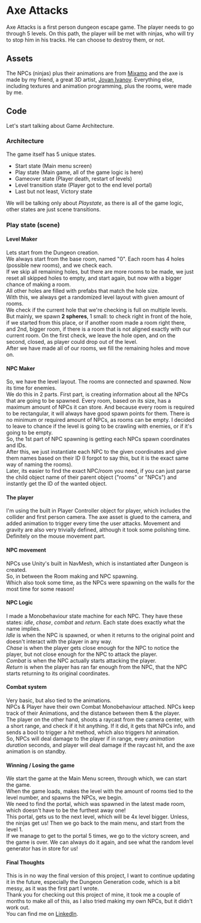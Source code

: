 # Axe Attacks
Axe Attacks is a first person dungeon escape game.
The player needs to go through 5 levels. On this path, the player will be met with ninjas, who will try to stop him in his tracks. He can choose to destroy them, or not.
## Assets
The NPCs (ninjas) plus their animations are from [Mixamo](mixamo.com) and the axe is made by my friend, a great 3D artist, [Jovan Ivanov](https://www.linkedin.com/in/jovan-ivanov-077568181/). Everything else, including textures and animation programming, plus the rooms, were made by me.
## Code
Let's start talking about Game Architecture.
### Architecture
The game itself has 5 unique states.
- Start state (Main menu screen)
- Play state (Main game, all of the game logic is here)
- Gameover state (Player death, restart of levels)
- Level transition state (Player got to the end level portal)
- Last but not least, Victory state

We will be talking only about _Playstate_, as there is all of the game logic, other states are just scene transitions.
### Play state (scene)
#### Level Maker
Lets start from the Dungeon creation.\
We always start from the base room, named "0".
Each room has 4 holes (possible new rooms), and we check each.\
If we skip all remaining holes, but there are more rooms to be made, we just reset all skipped holes to empty, and start again, but now with a bigger chance of making a room.\
All other holes are filled with prefabs that match the hole size.\
With this, we always get a randomized level layout with given amount of rooms.\
We check if the current hole that we're checking is full on multiple levels. But mainly, we spawn **2 spheres**, 1 small: to check right in front of the hole, if we started from this place, or if another room made a room right there, and 2nd, bigger room, if there is a room that is not aligned exactly with our current room. On the first check, we leave the hole open, and on the second, closed, as player could drop out of the level.\
After we have made all of our rooms, we fill the remaining holes and move on.
#### NPC Maker
So, we have the level layout. The rooms are connected and spawned. Now its time for enemies.\
We do this in 2 parts. First part, is creating information about all the NPCs that are going to be spawned. Every room, based on its size, has a maximum amount of NPCs it can store. And because every room is required to be rectangular, it will always have good spawn points for them. There is no minimum or required amount of NPCs, as rooms can be empty. I decided to leave to chance if the level is going to be crawling with enemies, or if it's going to be empty.\
So, the 1st part of NPC spawning is getting each NPCs spawn coordinates and IDs.\
After this, we just instantiate each NPC to the given coordinates and give them names based on their ID (I forgot to say this, but it is the exact same way of naming the rooms).\
Later, its easier to find the exact NPC/room you need, if you can just parse the child object name of their parent object ("rooms" or "NPCs") and instantly get the ID of the wanted object.
#### The player
I'm using the built in Player Controller object for player, which includes the collider and first person camera. The axe asset is glued to the camera, and added animation to trigger every time the user attacks. Movement and gravity are also very trivially defined, although it took some polishing time. Definitely on the mouse movement part.
#### NPC movement
NPCs use Unity's built in NavMesh, which is instantiated after Dungeon is created.\
So, in between the Room making and NPC spawning.\
Which also took some time, as the NPCs were spawning on the walls for the most time for some reason!
#### NPC Logic
I made a Monobehaviour state machine for each NPC. They have these states: _idle_, _chase_, _combat_ and _return_.
Each state does exactly what the name implies.\
_Idle_ is when the NPC is spawned, or when it returns to the original point and doesn't interact with the player in any way.\
_Chase_ is when the player gets close enough for the NPC to notice the player, but not close enough for the NPC to attack the player.\
_Combat_ is when the NPC actually starts attacking the player.\
_Return_ is when the player has ran far enough from the NPC, that the NPC starts returning to its original coordinates.
#### Combat system
Very basic, but also tied to the animations. \
NPCs & Player have their own Combat Monobehaviour attached. NPCs keep track of their Animations, and the distance between them & the player. \
The player on the other hand, shoots a raycast from the camera center, with a short range, and check if it hit anything. If it did, it gets that NPCs info, and sends a bool to trigger a _hit_ method, which also triggers _hit_ animation. \
So, NPCs will deal damage to the player if in range, every _animation duration_ seconds, and player will deal damage if the raycast hit, and the axe animation is on standby.
#### Winning / Losing the game
We start the game at the Main Menu screen, through which, we can start the game. \
When the game loads, makes the level with the amount of rooms tied to the level number, and spawns the NPCs, we begin. \
We need to find the portal, which was spawned in the latest made room, which doesn't have to be the furthest away one! \
This portal, gets us to the next level, which will be 4x level bigger. Unless, the ninjas get us! Then we go back to the main menu, and start from the level 1. \
If we manage to get to the portal 5 times, we go to the victory screen, and the game is over. We can always do it again, and see what the random level generator has in store for us!
#### Final Thoughts
This is in no way the final version of this project, I want to continue updating it in the future, especially the Dungeon Generation code, which is a bit messy, as it was the first part I wrote. \
Thank you for checking out this project of mine, it took me a couple of months to make all of this, as I also tried making my own NPCs, but it didn't work out. \
You can find me on [LinkedIn](https://www.linkedin.com/in/branko-dinic-928b83243/).